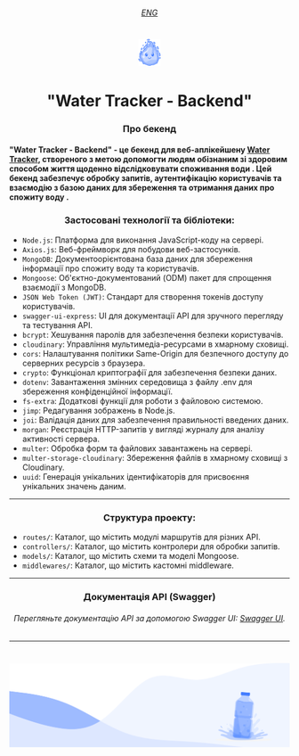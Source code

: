 ###### <div align=center>[ENG](README.eng.md)</div>

# <div align=center> ![water tracker logo](/public/Logo.png) </div>

# <div align=center> "Water Tracker - Backend" </div>

### <div align=center>Про бекенд</div>

#### "Water Tracker - Backend" - це бекенд для веб-аплікейшену [Water Tracker](viktoriia3192.github.io/project-01/), створеного з метою допомогти людям обізнаним зі здоровим способом життя щоденно відслідковувати споживання води . Цей бекенд забезпечує обробку запитів, аутентифікацію користувачів та взаємодію з базою даних для збереження та отримання даних про спожиту воду .

### <div align=center>Застосовані технології та бібліотеки:</div>

- `Node.js`: Платформа для виконання JavaScript-коду на сервері.
- `Axios.js`: Веб-фреймворк для побудови веб-застосунків.
- `MongoDB`: Документоорієнтована база даних для збереження інформації про
  спожиту воду та користувачів.
- `Mongoose`: Об'єктно-документований (ODM) пакет для спрощення взаємодії з
  MongoDB.
- `JSON Web Token (JWT)`: Стандарт для створення токенів доступу користувачів.
- `swagger-ui-express`: UI для документації API для зручного перегляду та
  тестування API.
- `bcrypt`: Хешування паролів для забезпечення безпеки користувачів.
- `cloudinary`: Управління мультимедіа-ресурсами в хмарному сховищі.
- `cors`: Налаштування політики Same-Origin для безпечного доступу до серверних
  ресурсів з браузера.
- `crypto`: Функціонал криптографії для забезпечення безпеки даних.
- `dotenv`: Завантаження змінних середовища з файлу .env для збереження
  конфіденційної інформації.
- `fs-extra`: Додаткові функції для роботи з файловою системою.
- `jimp`: Редагування зображень в Node.js.
- `joi`: Валідація даних для забезпечення правильності введених даних.
- `morgan`: Реєстрація HTTP-запитів у вигляді журналу для аналізу активності
  сервера.
- `multer`: Обробка форм та файлових завантажень на сервері.
- `multer-storage-cloudinary`: Збереження файлів в хмарному сховищі з
  Cloudinary.
- `uuid`: Генерація унікальних ідентифікаторів для присвоєння унікальних значень
  даним.

---

### <div align=center>Структура проекту:</div>

- `routes/`: Каталог, що містить модулі маршрутів для різних API.
- `controllers/`: Каталог, що містить контролери для обробки запитів.
- `models/`: Каталог, що містить схеми та моделі Mongoose.
- `middlewares/`: Каталог, що містить кастомні middleware.

---

### <div align=center>Документація API (Swagger)</div>

###### <div align=center>Перегляньте документацію API за допомогою Swagger UI: [Swagger UI](https://project01-water-backend.onrender.com/api-docs).</div>

---

# <div align=center> ![water tracker logo](/public/BackMainDesk.png) </div>
